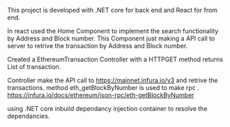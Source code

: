 ﻿This project is developed with .NET core for back end and React for from end.

In react used the Home Component to implement the search functionality by Address and Block number.
This Component just making a API call to server to retrive the transaction by Address and Block number.

Created a EthereumTransaction Controller with a HTTPGET method returns List of transaction.

Controller make the API call to https://mainnet.infura.io/v3  and retrive the transactions.
method eth_getBlockByNumber is used to make rpc .  
https://infura.io/docs/ethereum/json-rpc/eth-getBlockByNumber

using .NET core inbuild dependancy injection container to resolve the dependancies.

